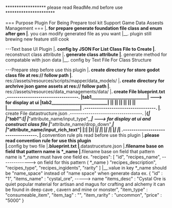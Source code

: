 ****************** please read ReadMe.md before use **********************

=== Purpose Plugin For Being Prepare tool kit Support Game Data Assests Management ===
	|__. for prepare generate foundation file class and enum after gen
	|__. you can modify generated file as you want 
	|__. plugin still brewing new feature still cook
	
---Text base UI Plugin
	|__. config by JSON For List Class File to Create
	|__. reconstruct class attribute
	|__. generate class attribute
	|__. generate method for compatable with json data
	|__. config by Text File For Class Structure

---Prepare step before use this plugin
	|__. create directory for store godot class file at res:// follow path
		|__. res://assets/resources/scripts/mapper/data_models/
	|__. create directory for archrive json game assets at res:// follow path
		|__. res://assets/resources/data_managements/data/
			|__. create File blueprint.txt
				.----------------------------------.
				|__tab1____________________________| ---> for display at ui
				|__tab2____________________________|
				|__________________________________|
				|__________________________________|
				|__________________________________|
				|__________________________________|
				|__________________________________|
				|__________________________________|
				|__________________________________|
				.----------------------------------.
			|__. create File datastructure.json
				.-----------------------------------.
				|__{________________________________|
				|"tab1":[___________________________|
				|___"attribute_name/input_type",____| ---> for display at ui and construct class file
				|___"attribute_name/drop_down",_____|
				|___"attribute_name/input_rich_text"|
				|__]________________________________|
				|__}________________________________|
				|___________________________________|
				|___________________________________|
				|___________________________________|
				|___________________________________|
				|___________________________________|
				|___________________________________|
				.-----------------------------------.
	|__.convention rule pls read before use this plugin
		|__.please read convention rule for use this plugin		
		|__.config by two file 
			|__.blueprint.txt
			|__.datastruceture.json
		|__.filename base on field that pattern name is  *_name
		|__.filename base on field that pattern name is  *_name must have one field
			ex. 
				"recipes": [
					"id",
					"recipes_name", --------------> on field for this pattern ( *_name )
					"recipes_description",
					"recipes_type",
					"recipes_ingidents",
					"rarity"
				]
		|__.value in key *_name should be "name_space" instead of "name space" when generate data
			ex.
				{
					"id" : "1",
					"items_name" : "cystal_ore", -----> name
					"items_desc" : "Cystal Ore is quiet popular material for artisan and magus for crafting and alchemy it can be found in deep cave , cavern and mine or monster",
					"item_type" : "consumeable_item",
					"item_tag" : "",
					"item_rarity" : "uncommon",
					"price" : "5000"
				}
				
